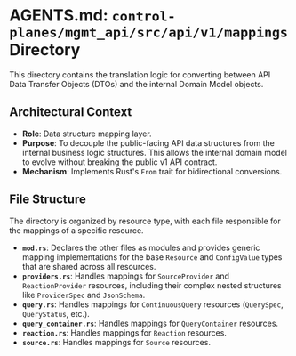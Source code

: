 # AGENTS.md: `control-planes/mgmt_api/src/api/v1/mappings` Directory

This directory contains the translation logic for converting between API Data Transfer Objects (DTOs) and the internal Domain Model objects.

## Architectural Context

-   **Role**: Data structure mapping layer.
-   **Purpose**: To decouple the public-facing API data structures from the internal business logic structures. This allows the internal domain model to evolve without breaking the public v1 API contract.
-   **Mechanism**: Implements Rust's `From` trait for bidirectional conversions.

## File Structure

The directory is organized by resource type, with each file responsible for the mappings of a specific resource.

-   **`mod.rs`**: Declares the other files as modules and provides generic mapping implementations for the base `Resource` and `ConfigValue` types that are shared across all resources.
-   **`providers.rs`**: Handles mappings for `SourceProvider` and `ReactionProvider` resources, including their complex nested structures like `ProviderSpec` and `JsonSchema`.
-   **`query.rs`**: Handles mappings for `ContinuousQuery` resources (`QuerySpec`, `QueryStatus`, etc.).
-   **`query_container.rs`**: Handles mappings for `QueryContainer` resources.
-   **`reaction.rs`**: Handles mappings for `Reaction` resources.
-   **`source.rs`**: Handles mappings for `Source` resources.
